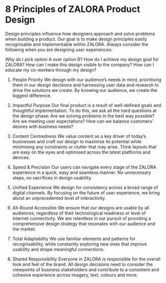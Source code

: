 # 8 Principles of ZALORA Product Design

Design principles influence how designers approach and solve problems when building a product. Our goal is to make design principles easily recognisable and implementable within ZALORA. Always consider the following when you are designing user experiences:

Why do I pick option A over option B?
How do I achieve my design goal for ZALORA?
How can I make this design visible to the company?
How can I educate my co-workers through my design?

1. People Priority
We design with our audience’s needs in mind, prioritising them in our design decisions and harnessing user data and research to drive the solutions we create. By knowing our audience, we create the biggest difference.

2. Impactful Purpose
Our final product is a result of well-defined goals and thoughtful implementation. To do this, we ask all the hard questions at the design phase: Are we solving problems in the best way possible? Are we meeting user expectations? How can we balance customers’ desires with business needs? 

3. Content Centredness
We value content as a key driver of today’s businesses and craft our design to maximise its potential while minimising any constraints or clutter that may arise. Think layouts that are easy on the eyes and optimised across the latest platforms and devices.

4. Speed & Precision
Our users can navigate every stage of the ZALORA experience in a quick, easy and seamless manner. No unnecessary steps, no sacrifices in design usability.

5. Unified Experience
We design for consistency across a broad range of digital channels. By focusing on the future of user experience, we bring about an unprecedented level of interactivity.

6. All-Round Accessible 
We ensure that our designs are usable by all audiences, regardless of their technological readiness or level of Internet connectivity. We are relentless in our pursuit of providing a comprehensive design strategy that resonates with our audience and the market.

7. Total Adaptability
We use familiar elements and patterns for recognisability, while constantly exploring new ones that improve usability and shape meaningful connections.

8. Shared Responsibility
Everyone in ZALORA is responsible for the overall look and feel of the brand. All design decisions need to consider the viewpoints of business stakeholders and contribute to a consistent and cohesive experience across imagery, text, colours and more. 
